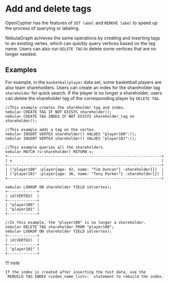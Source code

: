# Add and delete tags

OpenCypher has the features of `SET label` and `REMOVE label` to speed up the process of querying or labeling.

NebulaGraph achieves the same operations by creating and inserting tags to an existing vertex, which can quickly query vertices based on the tag name. Users can also run `DELETE TAG` to delete some vertices that are no longer needed.

## Examples

For example, in the `basketballplayer` data set, some basketball players are also team shareholders. Users can create an index for the shareholder tag `shareholder` for quick search. If the player is no longer a shareholder, users can delete the shareholder tag of the corresponding player by `DELETE TAG`.

```ngql
//This example creates the shareholder tag and index.
nebula> CREATE TAG IF NOT EXISTS shareholder();
nebula> CREATE TAG INDEX IF NOT EXISTS shareholder_tag on shareholder();

//This example adds a tag on the vertex.
nebula> INSERT VERTEX shareholder() VALUES "player100":();
nebula> INSERT VERTEX shareholder() VALUES "player101":();

//This example queries all the shareholders.
nebula> MATCH (v:shareholder) RETURN v;
+--------------------------------------------------------------------+
| v                                                                  |
+--------------------------------------------------------------------+
| ("player100" :player{age: 42, name: "Tim Duncan"} :shareholder{})  |
| ("player101" :player{age: 36, name: "Tony Parker"} :shareholder{}) |
+--------------------------------------------------------------------+

nebula> LOOKUP ON shareholder YIELD id(vertex);
+-------------+
| id(VERTEX)  |
+-------------+
| "player100" |
| "player101" |
+-------------+

//In this example, the "player100" is no longer a shareholder.
nebula> DELETE TAG shareholder FROM "player100";
nebula> LOOKUP ON shareholder YIELD id(vertex);
+-------------+
| id(VERTEX)  |
+-------------+
| "player101" |
+-------------+
```

!!! note

    If the index is created after inserting the test data, use the `REBUILD TAG INDEX <index_name_list>;` statement to rebuild the index.
